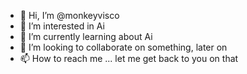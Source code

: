 - 👋 Hi, I’m @monkeyvisco
- 👀 I’m interested in Ai
- 🌱 I’m currently learning about Ai
- 💞️ I’m looking to collaborate on something, later on
- 📫 How to reach me ... let me get back to you on that

<!---
monkeyvisco/monkeyvisco is a ✨ special ✨ repository because its `README.md` (this file) appears on your GitHub profile.
You can click the Preview link to take a look at your changes.
--->
